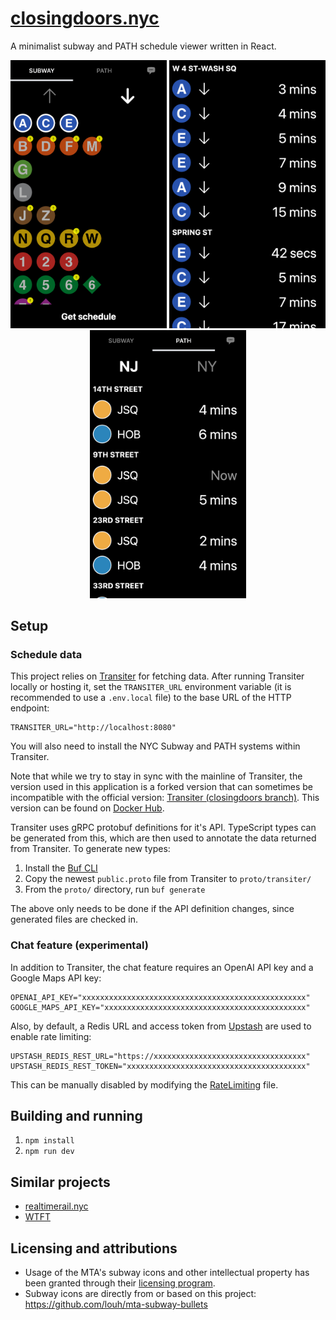 # [closingdoors.nyc](https://closingdoors.nyc/)

A minimalist subway and PATH schedule viewer written in React.

<p align="center">
  <img src="./.images/subway_home.png" width="250" />
  <img src="./.images/subway_schedule.png" width="250" />
  <img src="./.images/path_schedule.png" width="250" />
</p>

## Setup

### Schedule data

This project relies on [Transiter](https://github.com/jamespfennell/transiter) for fetching data. After running Transiter locally or hosting it, set the `TRANSITER_URL` environment variable (it is recommended to use a `.env.local` file) to the base URL of the HTTP endpoint:

```
TRANSITER_URL="http://localhost:8080"
```

You will also need to install the NYC Subway and PATH systems within Transiter.

Note that while we try to stay in sync with the mainline of Transiter, the version used in this application is a forked version that can sometimes be incompatible with the official version: [Transiter (closingdoors branch)](https://github.com/cedarbaum/transiter/tree/closingdoors). This version can be found on [Docker Hub](https://hub.docker.com/r/scedarbaum/transiter).

Transiter uses gRPC protobuf definitions for it's API. TypeScript types can be generated from this, which are then used to annotate the data returned from Transiter. To generate new types:

1. Install the [Buf CLI](https://buf.build/product/cli/)
2. Copy the newest `public.proto` file from Transiter to `proto/transiter/`
3. From the `proto/` directory, run `buf generate`

The above only needs to be done if the API definition changes, since generated files are checked in.

### Chat feature (experimental)

In addition to Transiter, the chat feature requires an OpenAI API key and a Google Maps API key:

```
OPENAI_API_KEY="xxxxxxxxxxxxxxxxxxxxxxxxxxxxxxxxxxxxxxxxxxxxxxxxxx"
GOOGLE_MAPS_API_KEY="xxxxxxxxxxxxxxxxxxxxxxxxxxxxxxxxxxxxxxxxxxxxx"
```

Also, by default, a Redis URL and access token from [Upstash](https://upstash.com/) are used to enable rate limiting:

```
UPSTASH_REDIS_REST_URL="https://xxxxxxxxxxxxxxxxxxxxxxxxxxxxxxxxxx"
UPSTASH_REDIS_REST_TOKEN="xxxxxxxxxxxxxxxxxxxxxxxxxxxxxxxxxxxxxxxx"
```

This can be manually disabled by modifying the [RateLimiting](./utils/RateLimiting.ts) file.

## Building and running

1. `npm install`
2. `npm run dev`

## Similar projects

- [realtimerail.nyc](https://github.com/jamespfennell/realtimerail.nyc-react)
- [WTFT](https://github.com/jonthornton/WTFT)

## Licensing and attributions

- Usage of the MTA's subway icons and other intellectual property has been granted through their [licensing program](https://new.mta.info/doing-business-with-us/licensing-program).
- Subway icons are directly from or based on this project: https://github.com/louh/mta-subway-bullets
